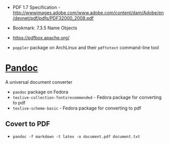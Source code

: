 - PDF 1.7 Specification - http://wwwimages.adobe.com/www.adobe.com/content/dam/Adobe/en/devnet/pdf/pdfs/PDF32000_2008.pdf
- Bookmark: 7.3.5 Name Objects
- https://pdfbox.apache.org/


- `poppler` package on ArchLinux and their `pdftotext` command-line tool

# [Pandoc](http://pandoc.org/)
A universal document converter

- `pandoc` package on Fedora
- `texlive-collection-fontsrecommended` - Fedora package for converting to pdf
- `texlive-scheme-basic` - Fedora package for converting to pdf

## Covert to PDF
- `pandoc -f markdown -t latex -o document.pdf document.txt`

